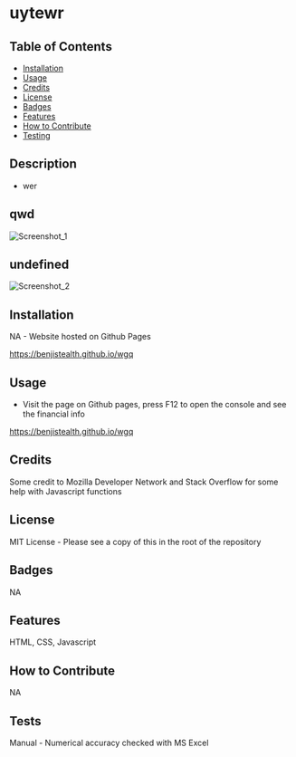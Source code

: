 # uytewr


## Table of Contents

* [Installation](#installation)
* [Usage](#usage)
* [Credits](#credits)
* [License](#license)
* [Badges](#badges)
* [Features](#features)
* [How to Contribute](#how-to-contribute)
* [Testing](#testing)

## Description

- wer


## qwd

    
  <img alt="Screenshot_1" src="assetsimagesscreenshot2.png">


## undefined


  <img alt="Screenshot_2" src="assetsimagesscreenshot1.png">


## Installation

NA - Website hosted on Github Pages

https://benjistealth.github.io/wgq

## Usage

- Visit the page on Github pages, press F12 to open the console and see the financial info

https://benjistealth.github.io/wgq

## Credits

Some credit to Mozilla Developer Network and Stack Overflow for some help with Javascript functions

## License

MIT License - Please see a copy of this in the root of the repository


## Badges

NA

## Features

HTML, CSS, Javascript

## How to Contribute

NA

## Tests

Manual - Numerical accuracy checked with MS Excel


